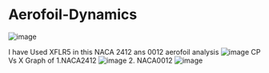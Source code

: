 # Aerofoil-Dynamics
![image](https://github.com/user-attachments/assets/c974b794-d19f-4d65-a0cd-9ab9006af3b6)

I have Used XFLR5 in this
NACA 2412 ans 0012 aerofoil analysis 
![image](https://github.com/guptuv/Aerofoil-Dynamics/assets/116263507/eb47d936-d6ec-4196-ab67-b9968fa27e72)
CP Vs X Graph of
1.NACA2412
![image](https://github.com/guptuv/Aerofoil-Dynamics/assets/116263507/dd391399-ea21-4609-9506-fd5df0a3b65d)
2. NACA0012
![image](https://github.com/guptuv/Aerofoil-Dynamics/assets/116263507/cd64cd7d-ae23-493e-83fc-59c8b8b7d634)

